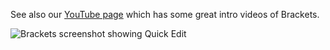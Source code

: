 See also our [YouTube page](http://www.youtube.com/user/CodeBrackets?feature=CAQQwRs%3D) which has some great intro videos of Brackets.

![Brackets screenshot showing Quick Edit](http://blog.brackets.io/wp-content/uploads/2012/06/brackets-quick-edit.png)
